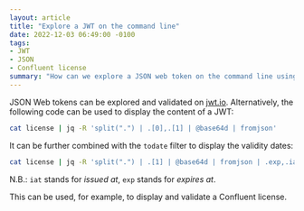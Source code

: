 ```yaml
---
layout: article
title: "Explore a JWT on the command line"
date: 2022-12-03 06:49:00 -0100
tags:
- JWT
- JSON
- Confluent license
summary: "How can we explore a JSON web token on the command line using jq"
---
```


JSON Web tokens can be explored and validated on [jwt.io](https://jwt.io/).
Alternatively, the following code can be used to display the content of a JWT:

```bash
cat license | jq -R 'split(".") | .[0],.[1] | @base64d | fromjson'
```

It can be further combined with the `todate` filter to display the validity dates:

```bash
cat license | jq -R 'split(".") | .[1] | @base64d | fromjson | .exp,.iat | todate'
```

N.B.: `iat` stands for *issued at*, `exp` stands for *expires at*.

This can be used, for example, to display and validate a Confluent license.
